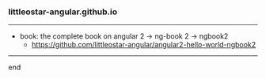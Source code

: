 ### littleostar-angular.github.io

---

- book: the complete book on angular 2 -> ng-book 2 -> ngbook2
  - https://github.com/littleostar-angular/angular2-hello-world-ngbook2

---

end
